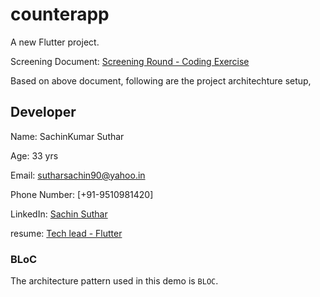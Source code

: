# counterapp

A new Flutter project.

Screening Document: [Screening Round - Coding Exercise ](<./assets/doc/Coding Problem_1.pdf>)

Based on above document, following are the project architechture setup,

## Developer

Name: SachinKumar Suthar

Age: 33 yrs

Email: sutharsachin90@yahoo.in

Phone Number: [+91-9510981420]

LinkedIn: [Sachin Suthar](https://www.linkedin.com/in/sutharsachin/)

resume: [Tech lead - Flutter](<./assets/doc/SachinResume_Aug.pdf>)


### BLoC

The architecture pattern used in this demo is `BLOC`.
